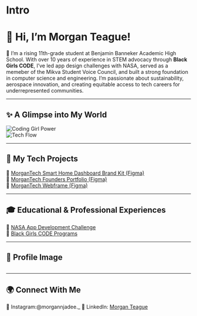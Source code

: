 # Intro

# 👋 Hi, I’m Morgan Teague!

🌟 I’m a rising 11th-grade student at Benjamin Banneker Academic High School. With over 10 years of experience in STEM advocacy through **Black Girls CODE**, I’ve led app design challenges with NASA, served as a memeber of the Mikva Student Voice Council, and built a strong foundation in computer science and engineering. I’m passionate about sustainability, aerospace innovation, and creating equitable access to tech careers for underrepresented communities.

---

## ✨ A Glimpse into My World

![Coding Girl Power](https://media.giphy.com/media/l0HlOvJ7yaacpuSas/giphy.gif)  
![Tech Flow](https://media.giphy.com/media/Y4z9olnoVl5QI/giphy.gif)

---

## 🧠 My Tech Projects  
📱 [MorganTech Smart Home Dashboard Brand Kit (Figma)](https://www.figma.com/design/4lR1M3009HEMnZ8mpUd2r0/Untitled?node-id=0-1&t=y5NLJM9SozGWE835-1)  
📱 [MorganTech Founders Portfolio (Figma)](https://www.figma.com/design/4lR1M3009HEMnZ8mpUd2r0/Untitled?node-id=5-22&t=y5NLJM9SozGWE835-1)  
📱 [MorganTech Webframe (Figma)](https://www.figma.com/design/4lR1M3009HEMnZ8mpUd2r0/Untitled?node-id=5-22&t=y5NLJM9SozGWE835-1)  


---

## 🎓 Educational & Professional Experiences  
🔗 [NASA App Development Challenge](https://www.nasa.gov/learning-resources/app-development-challenge/)  
🔗 [Black Girls CODE Programs](https://www.blackgirlscode.com/)

---

## 📸 Profile Image  
<img src="" />

---

## 🌍 Connect With Me  
📱 Instagram:@morgannjadee._ 
🔗 LinkedIn: [Morgan Teague](https://www.linkedin.com/in/morgan-teague-466852232/)  
